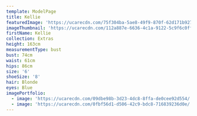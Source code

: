 ```yaml
---
template: ModelPage
title: Kellie
featuredImage: 'https://ucarecdn.com/75f304ba-5ae8-49f9-870f-62d171b9273e/'
imageThumbnail: 'https://ucarecdn.com/112a887e-6636-4c1a-9122-5c9f6c0ffb7b/'
firstName: Kellie
collection: Extras
height: 163cm
measurementType: bust
bust: 74cm
waist: 61cm
hips: 86cm
size: '6'
shoeSize: '8'
hair: Blonde
eyes: Blue
imagePortfolio:
  - image: 'https://ucarecdn.com/09dbe98b-3d23-4dc8-8ffa-de0cee92d554/'
  - image: 'https://ucarecdn.com/0fbf56d1-d506-42c9-bdc8-716839236d0e/'
---
```


